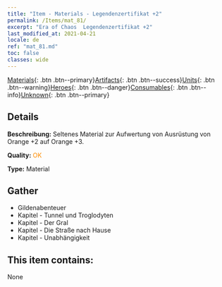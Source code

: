 ```yaml
---
title: "Item - Materials - Legendenzertifikat +2"
permalink: /Items/mat_81/
excerpt: "Era of Chaos  Legendenzertifikat +2"
last_modified_at: 2021-04-21
locale: de
ref: "mat_81.md"
toc: false
classes: wide
---
```

 [Materials](/de/Items/){: .btn .btn--primary}[Artifacts](/de/Items/Artifacts/){: .btn .btn--success}[Units](/de/Items/Units/){: .btn .btn--warning}[Heroes](/de/Items/Heroes/){: .btn .btn--danger}[Consumables](/de/Items/Consumables/){: .btn .btn--info}[Unknown](/de/Items/Unknown/){: .btn .btn--primary}

## Details
 **Beschreibung:** Seltenes Material zur Aufwertung von Ausrüstung von Orange +2 auf Orange +3.

 **Quality:** <span style="color: #FF8C00">OK</span>

 **Type:** Material

## Gather

*    Gildenabenteuer 
*    Kapitel - Tunnel und Troglodyten 
*    Kapitel - Der Gral 
*    Kapitel - Die Straße nach Hause 
*    Kapitel - Unabhängigkeit 

## This item contains:

  None

